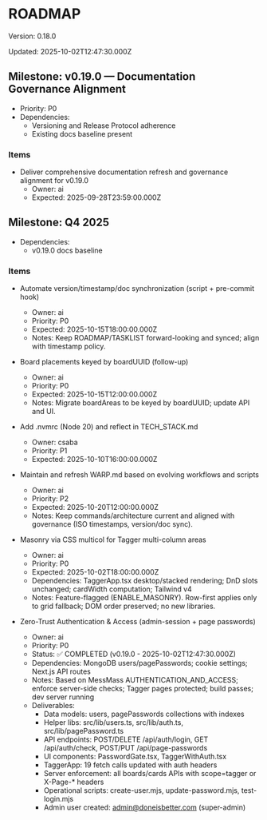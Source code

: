 # ROADMAP

Version: 0.18.0

Updated: 2025-10-02T12:47:30.000Z

## Milestone: v0.19.0 — Documentation Governance Alignment
- Priority: P0
- Dependencies:
  - Versioning and Release Protocol adherence
  - Existing docs baseline present

### Items
- Deliver comprehensive documentation refresh and governance alignment for v0.19.0
  - Owner: ai
  - Expected: 2025-09-28T23:59:00.000Z

## Milestone: Q4 2025
- Dependencies:
  - v0.19.0 docs baseline

### Items
- Automate version/timestamp/doc synchronization (script + pre-commit hook)
  - Owner: ai
  - Priority: P0
  - Expected: 2025-10-15T18:00:00.000Z
  - Notes: Keep ROADMAP/TASKLIST forward-looking and synced; align with timestamp policy.

- Board placements keyed by boardUUID (follow-up)
  - Owner: ai
  - Priority: P0
  - Expected: 2025-10-15T12:00:00.000Z
  - Notes: Migrate boardAreas to be keyed by boardUUID; update API and UI.

- Add .nvmrc (Node 20) and reflect in TECH_STACK.md
  - Owner: csaba
  - Priority: P1
  - Expected: 2025-10-10T16:00:00.000Z

- Maintain and refresh WARP.md based on evolving workflows and scripts
  - Owner: ai
  - Priority: P2
  - Expected: 2025-10-20T12:00:00.000Z
  - Notes: Keep commands/architecture current and aligned with governance (ISO timestamps, version/doc sync).

- Masonry via CSS multicol for Tagger multi-column areas
  - Owner: ai
  - Priority: P0
  - Expected: 2025-10-02T18:00:00.000Z
  - Dependencies: TaggerApp.tsx desktop/stacked rendering; DnD slots unchanged; cardWidth computation; Tailwind v4
  - Notes: Feature-flagged (ENABLE_MASONRY). Row-first applies only to grid fallback; DOM order preserved; no new libraries.

- Zero-Trust Authentication & Access (admin-session + page passwords)
  - Owner: ai
  - Priority: P0
  - Status: ✅ COMPLETED (v0.19.0 - 2025-10-02T12:47:30.000Z)
  - Dependencies: MongoDB users/pagePasswords; cookie settings; Next.js API routes
  - Notes: Based on MessMass AUTHENTICATION_AND_ACCESS; enforce server-side checks; Tagger pages protected; build passes; dev server running
  - Deliverables:
    * Data models: users, pagePasswords collections with indexes
    * Helper libs: src/lib/users.ts, src/lib/auth.ts, src/lib/pagePassword.ts
    * API endpoints: POST/DELETE /api/auth/login, GET /api/auth/check, POST/PUT /api/page-passwords
    * UI components: PasswordGate.tsx, TaggerWithAuth.tsx
    * TaggerApp: 19 fetch calls updated with auth headers
    * Server enforcement: all boards/cards APIs with scope=tagger or X-Page-* headers
    * Operational scripts: create-user.mjs, update-password.mjs, test-login.mjs
    * Admin user created: admin@doneisbetter.com (super-admin)
